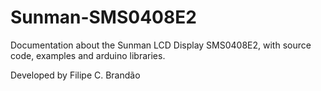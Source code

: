 # Sunman-SMS0408E2
Documentation about the Sunman LCD Display SMS0408E2, with source code, examples
 and arduino libraries.

Developed by Filipe C. Brandão
